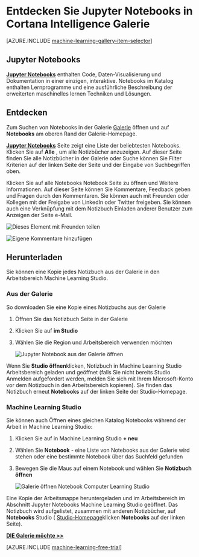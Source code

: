 <properties
    pageTitle="Cortana Intelligence Gallery Jupyter Notebooks | Microsoft Azure"
    description="Entdecken Sie Jupyter Notebooks Cortana Intelligence Gallery."
    services="machine-learning"
    documentationCenter=""
    authors="garyericson"
    manager="jhubbard"
    editor="cgronlun"/>

<tags
    ms.service="machine-learning"
    ms.workload="data-services"
    ms.tgt_pltfrm="na"
    ms.devlang="na"
    ms.topic="article"
    ms.date="10/13/2016"
    ms.author="roopalik;garye"/>


# <a name="discover-jupyter-notebooks-in-the-cortana-intelligence-gallery"></a>Entdecken Sie Jupyter Notebooks in Cortana Intelligence Galerie

[AZURE.INCLUDE [machine-learning-gallery-item-selector](../../includes/machine-learning-gallery-item-selector.md)]

## <a name="jupyter-notebooks"></a>Jupyter Notebooks

**[Jupyter Notebooks](https://gallery.cortanaintelligence.com/notebooks)** enthalten Code, Daten-Visualisierung und Dokumentation in einer einzigen, interaktive.
Notebooks im Katalog enthalten Lernprogramme und eine ausführliche Beschreibung der erweiterten maschinelles lernen Techniken und Lösungen.

## <a name="discover"></a>Entdecken

  Zum Suchen von Notebooks in der Galerie [Galerie](http://gallery.cortanaintelligence.com) öffnen und auf **Notebooks** 
 am oberen Rand der Galerie-Homepage.

 **[Jupyter Notebooks](https://gallery.cortanaintelligence.com/notebooks)** 
 Seite zeigt eine Liste der beliebtesten Notebooks.
Klicken Sie auf **Alle** , um alle Notizbücher anzuzeigen.
Auf dieser Seite finden Sie alle Notizbücher in der Galerie oder Suche können Sie Filter Kriterien auf der linken Seite der Seite und der Eingabe von Suchbegriffen oben.

 Klicken Sie auf alle Notebooks Notebook Seite zu öffnen und Weitere Informationen. Auf dieser Seite können Sie Kommentare, Feedback geben und Fragen durch den Kommentaren. Sie können auch mit Freunden oder Kollegen mit der Freigabe von LinkedIn oder Twitter freigeben. Sie können auch eine Verknüpfung mit dem Notizbuch Einladen anderer Benutzer zum Anzeigen der Seite e-Mail.

![Dieses Element mit Freunden teilen](media\machine-learning-gallery-how-to-use-contribute-publish\share-links.png)

![Eigene Kommentare hinzufügen](media\machine-learning-gallery-how-to-use-contribute-publish\comments.png)

## <a name="download"></a>Herunterladen

Sie können eine Kopie jedes Notizbuch aus der Galerie in den Arbeitsbereich Machine Learning Studio.

### <a name="from-the-gallery"></a>Aus der Galerie

So downloaden Sie eine Kopie eines Notizbuchs aus der Galerie

1. Öffnen Sie das Notizbuch Seite in der Galerie

2. Klicken Sie auf **im Studio**

3. Wählen Sie die Region und Arbeitsbereich verwenden möchten

    ![Jupyter Notebook aus der Galerie öffnen](media\machine-learning-gallery-jupyter-notebooks\open-notebook-from-gallery.png)

Wenn Sie **Studio öffnen**klicken, Notizbuch in Machine Learning Studio Arbeitsbereich geladen und geöffnet (falls Sie nicht bereits Studio Anmelden aufgefordert werden, melden Sie sich mit Ihrem Microsoft-Konto vor dem Notizbuch in den Arbeitsbereich kopieren). Sie finden das Notizbuch erneut **Notebooks** auf der linken Seite der Studio-Homepage.


### <a name="in-machine-learning-studio"></a>Machine Learning Studio

Sie können auch Öffnen eines gleichen Katalog Notebooks während der Arbeit in Machine Learning Studio:

1. Klicken Sie auf in Machine Learning Studio **+ neu**

2. Wählen Sie **Notebook** - eine Liste von Notebooks aus der Galerie wird stehen oder eine bestimmte Notebook über das Suchfeld gefunden

3. Bewegen Sie die Maus auf einem Notebook und wählen Sie **Notizbuch öffnen**

    ![Galerie öffnen Notebook Computer Learning Studio](media\machine-learning-gallery-jupyter-notebooks\open-notebook-from-studio.png)

Eine Kopie der Arbeitsmappe heruntergeladen und im Arbeitsbereich im Abschnitt Jupyter Notebooks Machine Learning Studio geöffnet.
Das Notizbuch wird aufgelistet, zusammen mit anderen Notizbücher, auf **Notebooks** Studio ( [Studio-Homepage](https://studio.azureml.net/)klicken **Notebooks** auf der linken Seite).


**[DIE Galerie möchte >>](http://gallery.cortanaintelligence.com)**

[AZURE.INCLUDE [machine-learning-free-trial](../../includes/machine-learning-free-trial.md)]
